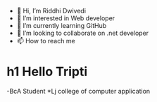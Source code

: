 - 👋 Hi, I’m Riddhi Dwivedi
- 👀 I’m interested in Web developer
- 🌱 I’m currently learning GitHub
- 💞️ I’m looking to collaborate on .net developer
- 📫 How to reach me 

<!---
Riddhi2107/Riddhi2107 is a ✨ special ✨ repository because its `README.md` (this file) appears on your GitHub profile.
You can click the Preview link to take a look at your changes.
--->
# h1 Hello Tripti
-BcA Student
*Lj college of computer application
